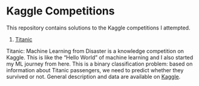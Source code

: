 # Kaggle Competitions

This repository contains solutions to the Kaggle competitions I attempted.

1) [Titanic](https://github.com/sukant16/Kaggle-Competitions/tree/master/Titanic)

Titanic: Machine Learning from Disaster is a knowledge competition on Kaggle. This is like the “Hello World” of machine learning and I also started my ML journey from here. This is a binary classification problem: based on information about Titanic passengers, we need to predict whether they survived or not. General description and data are available on [Kaggle](https://www.kaggle.com/c/titanic).

